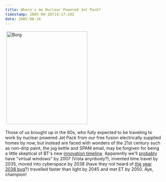 ```yaml
---
title: Where's me Nuclear Powered Jet Pack?
timestamp: 2005-08-16T14:17:19Z
date: 2005-08-16
---
```


<a href="http://www.btplc.co.uk/Innovation/News/timeline/index.htm"><img src="http://blog.whatfettle.com/borg.jpg" height="300" width="260" border="0" hspace="4" vspace="4" alt="Borg" /></a>

<p>
Those of us brought up in the 60s, who fully expected to be traveling to work by nuclear powered Jet Pack from our free fusion electrically supplied homes by now, but instead are faced with wonders of the 21st century such as non-drip paint, the jug kettle and SPAM email, may be forgiven for being a little skeptical of BT's new <a href="http://www.btplc.co.uk/Innovation/News/timeline/index.htm">innovation timeline</a>. Apparently we'll <a href="http://www.btplc.co.uk/Innovation/News/edition.htm">probably</a> have "virtual windows" by 2007 (Vista anynbody?), invented time travel by 2035, moved into cyberspace by 2038 (have they not heard of <a href="http://www.2038bug.com/">the year 2038 bug</a>?) travelled faster than light by 2045 and met ET by 2050. Aye, champion!
</p>